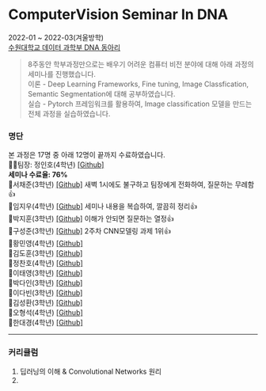 # ComputerVision Seminar In DNA

2022-01 ~ 2022-03(겨울방학)   
[수원대학교 데이터 과학부 DNA 동아리](https://dna.oopy.io/)   
> 8주동안 학부과정만으로는 배우기 어려운 컴퓨터 비전 분야에 대해 아래 과정의 세미나를 진행했습니다.   
> 이론 - Deep Learning Frameworks, Fine tuning, Image Classfication, Semantic Segmentation에 대해 공부하였습니다.   
> 실습 - Pytorch 프레임워크를 활용하여, Image classification 모델을 만드는 전체 과정을 실습하였습니다.   

### 명단
본 과정은 17명 중 아래 12명이 끝까지 수료하였습니다.      
👨‍💻팀장: 정인호(4학년) [[Github]](https://github.com/inhovation97)   
__세미나 수료율: 76%__   
📜서채준(3학년) [[Github]](https://github.com/WestChaeVI/Data-Network-Analysis) 새벽 1시에도 불구하고 팀장에게 전화하여, 질문하는 무례함👍   
📜임지우(4학년) [[Github]](https://github.com/amthreeh/ComputerVision_Seminar) 세미나 내용을 복습하여, 깔끔히 정리👍   
📜박지훈(3학년) [[Github]](https://github.com/JihoonPark99/Computer_Vision_Study) 이해가 안되면 질문하는 열정👍   
📜구성준(3학년) [[Github]](https://github.com/KOO-96/DNA_seminar) 2주차 CNN모델링 과제 1위👍    
📃황민영(4학년) [[Github]](https://github.com/ggomaeng514/CV_seminar_project)   
📃김도훈(3학년) [[Github]](https://github.com/dohun-mat/dna_study_semina)   
📃정찬호(4학년) [[Github]](https://github.com/hodurang2/CV_project)   
📃이태영(3학년) [[Github]](https://github.com/Taeyoungleee/ComputerVision_Seminar)   
📃박다인(3학년) [[Github]](https://github.com/Park-da-in/ComputerVision_Seminar)   
📃이다빈(3학년) [[Github]](https://github.com/d-bxiin/ComputerVision_Seminar)   
📃김성환(3학년) [[Github]](https://github.com/hwanin99/ComputerVision_Seminar)   
📃오형석(4학년) [[Github]](https://github.com/VangsillEE/ComputerVision_Seminar)   
📃한대경(4학년) [[Github]](https://github.com/mumukyung/Computervision_Seminar)   
 

----------------------------------------------------------------------------------------------------------------------------------------
### 커리큘럼
1. 딥러닝의 이해 & Convolutional Networks 원리   
2. 



